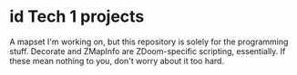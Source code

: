 # id Tech 1 projects
A mapset I'm working on, but this repository is solely for the programming stuff.
Decorate and ZMapInfo are ZDoom-specific scripting, essentially. If these mean nothing to you, don't worry about it too hard.